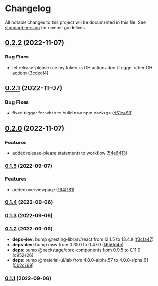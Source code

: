 # Changelog

All notable changes to this project will be documented in this file. See [standard-version](https://github.com/conventional-changelog/standard-version) for commit guidelines.

## [0.2.2](https://github.com/TRIMM/plugin-dependencytrack/compare/v0.2.1...v0.2.2) (2022-11-07)


### Bug Fixes

* let release-please use my token as GH actions don't trigger other GH actions ([3cdecf4](https://github.com/TRIMM/plugin-dependencytrack/commit/3cdecf48f7797c66f0e2a9a9ccbc9fc86d15b0c2))

## [0.2.1](https://github.com/TRIMM/plugin-dependencytrack/compare/v0.2.0...v0.2.1) (2022-11-07)


### Bug Fixes

* fixed trigger for when to build new npm package ([d51ce68](https://github.com/TRIMM/plugin-dependencytrack/commit/d51ce68e98eff61a086b134e4a92f815df07f233))

## [0.2.0](https://github.com/TRIMM/plugin-dependencytrack/compare/v0.1.5...v0.2.0) (2022-11-07)


### Features

* added release-please statements to workflow ([54a6413](https://github.com/TRIMM/plugin-dependencytrack/commit/54a64133078208390001135e6907b931348ae443))

### [0.1.5](https://github.com/TRIMM/plugin-dependencytrack/compare/v0.1.4...v0.1.5) (2022-09-07)


### Features

* added overviewpage ([164f181](https://github.com/TRIMM/plugin-dependencytrack/commit/164f181086ab2ef5ee27b53643e9a346ace1b6a5))

### [0.1.4](https://github.com/TRIMM/plugin-dependencytrack/compare/v0.1.3...v0.1.4) (2022-09-06)

### [0.1.3](https://github.com/TRIMM/plugin-dependencytrack/compare/v0.1.2...v0.1.3) (2022-09-06)

### [0.1.2](https://github.com/TRIMM/plugin-dependencytrack/compare/v0.1.1...v0.1.2) (2022-09-06)


* **deps-dev:** bump @testing-library/react from 12.1.5 to 13.4.0 ([f3cfa47](https://github.com/TRIMM/plugin-dependencytrack/commit/f3cfa47320a215514f24899b4951df06141ad705))
* **deps-dev:** bump msw from 0.35.0 to 0.47.0 ([5650d45](https://github.com/TRIMM/plugin-dependencytrack/commit/5650d45254b90cdffc9bc6f3cae78f74ada3d188))
* **deps:** bump @backstage/core-components from 0.9.5 to 0.11.0 ([c952e26](https://github.com/TRIMM/plugin-dependencytrack/commit/c952e268846114d2aca991d7db588e0d569b89a8))
* **deps:** bump @material-ui/lab from 4.0.0-alpha.57 to 4.0.0-alpha.61 ([5b2c869](https://github.com/TRIMM/plugin-dependencytrack/commit/5b2c869105602d64700d8910a888b4e74668b0e8))

### [0.1.1](https://github.com/TRIMM/plugin-dependencytrack/compare/v0.1.0...v0.1.1) (2022-09-06)
